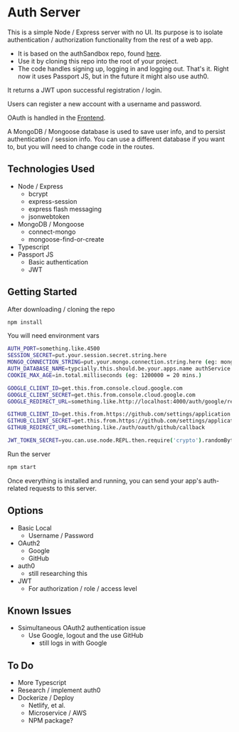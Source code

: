 
# Auth Server
This is a simple Node / Express server with no UI. Its purpose is to isolate authentication / authorization functionality from the rest of a web app.
  * It is based on the authSandbox repo, found [here](https://github.com/mattburnett-repo/authSandbox).
  * Use it by cloning this repo into the root of your project.
  * The code handles signing up, logging in and logging out. That's it. Right now it uses Passport JS, but in the future it might also use auth0.

It returns a JWT upon successful registration / login.

Users can register a new account with a username and password.

OAuth is handled in the [Frontend](https://github.com/mattburnett-repo/generic-fse-code-challenge/tree/main/frontend).

A MongoDB / Mongoose database is used to save user info, and to persist authentication / session info. You can use a different database if you want to, but you will need to change code in the routes.

## Technologies Used
* Node / Express
  * bcrypt
  * express-session
  * express flash messaging
  * jsonwebtoken
* MongoDB / Mongoose 
  * connect-mongo
  * mongoose-find-or-create
* Typescript
* Passport JS
  * Basic authentication
  * JWT
  
## Getting Started
After downloading / cloning the repo
```bash
npm install
```
You will need environment vars
```bash
AUTH_PORT=something.like.4500
SESSION_SECRET=put.your.session.secret.string.here
MONGO_CONNECTION_STRING=put.your.mongo.connection.string.here (eg: mongodb://localhost:27017)
AUTH_DATABASE_NAME=typcially.this.should.be.your.apps.name authService
COOKIE_MAX_AGE=in.total.milliseconds (eg: 1200000 = 20 mins.)

GOOGLE_CLIENT_ID=get.this.from.console.cloud.google.com
GOOGLE_CLIENT_SECRET=get.this.from.console.cloud.google.com
GOOGLE_REDIRECT_URL=something.like.http://localhost:4000/auth/google/redirect

GITHUB_CLIENT_ID=get.this.from.https://github.com/settings/application
GITHUB_CLIENT_SECRET=get.this.from.https://github.com/settings/application
GITHUB_REDIRECT_URL=something.like./auth/oauth/github/callback

JWT_TOKEN_SECRET=you.can.use.node.REPL.then.require('crypto').randomBytes(64).toString('hex') to make this
```
Run the server
```bash
npm start
```
Once everything is installed and running, you can send your app's auth-related requests to this server.

## Options
* Basic Local
  * Username / Password 
* OAuth2 
  * Google
  * GitHub
* auth0
  * still researching this
* JWT
  * For authorization / role / access level
  
## Known Issues
* Ssimultaneous OAuth2 authentication issue
  * Use Google, logout and the use GitHub
    * still logs in with Google
  
## To Do
* More Typescript
* Research / implement auth0
* Dockerize / Deploy
  * Netlify, et al.
  * Microservice / AWS
  * NPM package?
